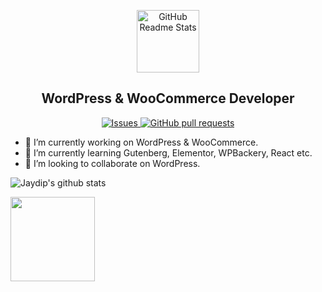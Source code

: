 <p align="center">
 <img width="100px" src="https://s.w.org/style/images/about/WordPress-logotype-wmark.png" align="center" alt="GitHub Readme Stats" />
 <h2 align="center">WordPress & WooCommerce Developer</h2>
</p>

<p align="center">
  <!-- <a href="https://codecov.io/gh/jaydiplinksture/github-readme-stats">
    <img src="https://codecov.io/gh/jaydiplinksture/github-readme-stats/branch/master/graph/badge.svg" />
  </a> -->
  <a href="https://github.com/jaydiplinksture/github-readme-stats/issues">
    <img alt="Issues" src="https://img.shields.io/github/issues/jaydiplinksture/github-readme-stats?color=0088ff" />
  </a>
  <a href="https://github.com/jaydiplinksture/github-readme-stats/pulls">
    <img alt="GitHub pull requests" src="https://img.shields.io/github/issues-pr/jaydiplinksture/github-readme-stats?color=0088ff" />
  </a>
  <br />
</p>

- 🔭 I’m currently working on WordPress & WooCommerce.
- 🌱 I’m currently learning Gutenberg, Elementor, WPBackery, React etc.
- 👯 I’m looking to collaborate on WordPress.

![Jaydip's github stats](https://github-readme-stats.vercel.app/api?username=jaydiplinksture&include_all_commits=true&show_icons=true&theme=flag-india&layout=compact)


<img align=top height="135" src="https://github-readme-stats.vercel.app/api/top-langs/?username=jaydiplinksture&layout=compact&count_private=true&hide_title=true&title_color=4F8CC9&text_color=9f9f9f&bg_color=00000000)](https://github.com/anuraghazra/github-readme-stats" />
